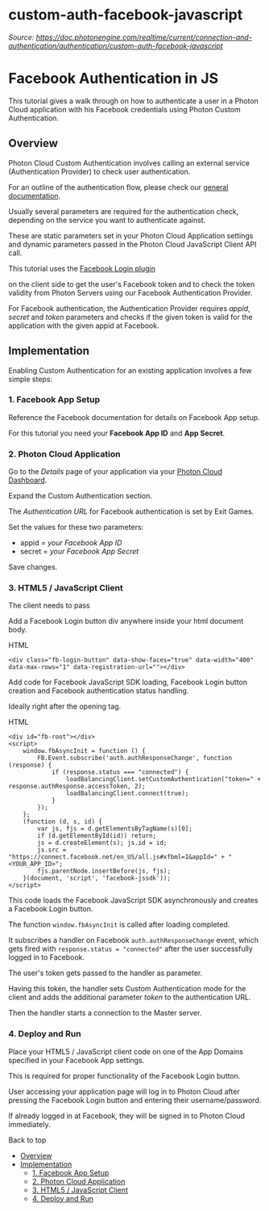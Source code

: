 # custom-auth-facebook-javascript

_Source: https://doc.photonengine.com/realtime/current/connection-and-authentication/authentication/custom-auth-facebook-javascript_

# Facebook Authentication in JS

This tutorial gives a walk through on how to authenticate a user in a Photon Cloud application with his Facebook credentials using Photon Custom Authentication.

## Overview

Photon Cloud Custom Authentication involves calling an external service (Authentication Provider) to check user authentication.

For an outline of the authentication flow, please check our [general documentation](/realtime/current/connection-and-authentication/authentication/custom-authentication).

Usually several parameters are required for the authentication check, depending on the service you want to authenticate against.

These are static parameters set in your Photon Cloud Application settings and dynamic parameters passed in the Photon Cloud JavaScript Client API call.

This tutorial uses the [Facebook Login plugin](https://developers.facebook.com/docs/reference/plugins/login/)

on the client side to get the user's Facebook token and to check the token validity from Photon Servers using our Facebook Authentication Provider.

For Facebook authentication, the Authentication Provider requires _appid_, _secret_ and _token_ parameters and checks if the given token is valid for the application with the given appid at Facebook.

## Implementation

Enabling Custom Authentication for an existing application involves a few simple steps:

### 1\. Facebook App Setup

Reference the Facebook documentation for details on Facebook App setup.

For this tutorial you need your **Facebook App ID** and **App Secret**.

### 2\. Photon Cloud Application

Go to the _Details_ page of your application via your [Photon Cloud Dashboard](https://dashboard.photonengine.com).

Expand the Custom Authentication section.

The _Authentication URL_ for Facebook authentication is set by Exit Games.

Set the values for these two parameters:

- appid = _your Facebook App ID_
- secret = _your Facebook App Secret_

Save changes.

### 3\. HTML5 / JavaScript Client

The client needs to pass

Add a Facebook Login button div anywhere inside your html document body.

HTML

```markup
<div class="fb-login-button" data-show-faces="true" data-width="400" data-max-rows="1" data-registration-url=""></div>

```

Add code for Facebook JavaScript SDK loading, Facebook Login button creation and Facebook authentication status handling.

Ideally right after the opening <body> tag.

HTML

```markup
<div id="fb-root"></div>
<script>
    window.fbAsyncInit = function () {
        FB.Event.subscribe('auth.authResponseChange', function (response) {
            if (response.status === "connected") {
                loadBalancingClient.setCustomAuthentication("token=" + response.authResponse.accessToken, 2);
                loadBalancingClient.connect(true);
            }
        });
    };
    (function (d, s, id) {
        var js, fjs = d.getElementsByTagName(s)[0];
        if (d.getElementById(id)) return;
        js = d.createElement(s); js.id = id;
        js.src = "https://connect.facebook.net/en_US/all.js#xfbml=1&appId=" + "<YOUR_APP_ID>";
        fjs.parentNode.insertBefore(js, fjs);
    }(document, 'script', 'facebook-jssdk'));
</script>

```

This code loads the Facebook JavaScript SDK asynchronously and creates a Facebook Login button.

The function `window.fbAsyncInit` is called after loading completed.

It subscribes a handler on Facebook `auth.authResponseChange` event, which gets fired with `response.status = "connected"` after the user successfully logged in to Facebook.

The user's token gets passed to the handler as parameter.

Having this token, the handler sets Custom Authentication mode for the client and adds the additional parameter _token_ to the authentication URL.

Then the handler starts a connection to the Master server.

### 4\. Deploy and Run

Place your HTML5 / JavaScript client code on one of the App Domains specified in your Facebook App settings.

This is required for proper functionality of the Facebook Login button.

User accessing your application page will log in to Photon Cloud after pressing the Facebook Login button and entering their username/password.

If already logged in at Facebook, they will be signed in to Photon Cloud immediately.

Back to top

- [Overview](#overview)
- [Implementation](#implementation)
  - [1\. Facebook App Setup](#facebook-app-setup)
  - [2\. Photon Cloud Application](#photon-cloud-application)
  - [3\. HTML5 / JavaScript Client](#html5-javascript-client)
  - [4\. Deploy and Run](#deploy-and-run)